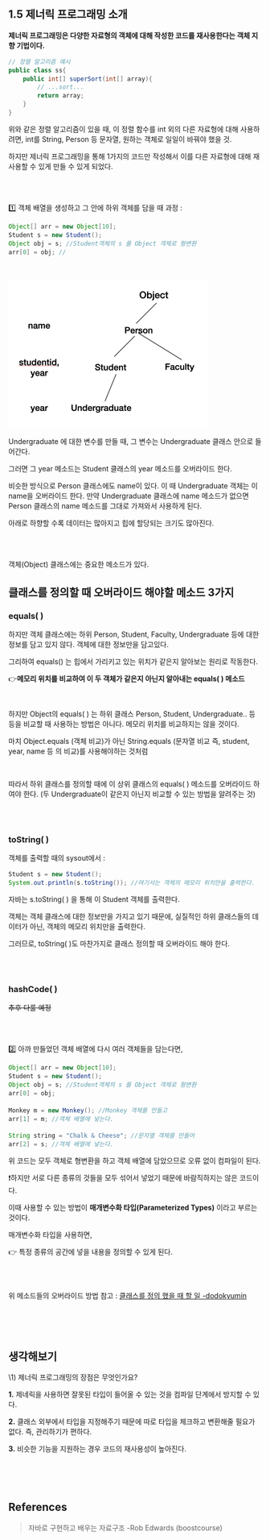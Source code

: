 ## 1.5 제너릭 프로그래밍 소개

**제너릭 프로그래밍은 다양한 자료형의 객체에 대해 작성한 코드를 재사용한다는 객체 지향 기법이다.**

```java
// 정렬 알고리즘 예시
public class ss{
	public int[] superSort(int[] array){
		// ...sort...
		return array;
	}
}
```

위와 같은 정렬 알고리즘이 있을 때, 이 정렬 함수를 int 외의 다른 자료형에 대해 사용하려면,   int를 String, Person 등 문자열, 원하는 객체로 일일이 바꿔야 했을 것.

하지만 제너릭 프로그래밍을 통해  1가지의 코드만 작성해서 이를 다른 자료형에 대해 재사용할 수 있게 만들 수 있게 되었다.

<br>

<br>

1️⃣ 객체 배열을 생성하고 그 안에 하위 객체를 담을 때 과정 :

```java
Object[] arr = new Object[10];
Student s = new Student();
Object obj = s; //Student객체의 s 를 Object 객체로 형변환
arr[0] = obj; //
```

<br>

<br>

<img src="../images/2022-07-10-자료구조(Java) 5강. 제너릭 프로그래밍 소개/스크린샷 2022-07-10 오후 7.00.48.png" alt="스크린샷 2022-07-10 오후 7.00.48" style="zoom:50%;" />

Undergraduate 에 대한 변수를 만들 때, 그 변수는 Undergraduate 클래스 안으로 들어간다.

그러면 그 year 메소드는 Student 클래스의 year 메소드를 오버라이드 한다.

비슷한 방식으로 Person 클래스에도 name이 있다. 이 때 Undergraduate 객체는 이 name을 오버라이드 한다. 만약 Undergraduate 클래스에 name 메소드가 없으면 Person 클래스의 name 메소드를 그대로 가져와서 사용하게 된다.

아래로 하향할 수록 데이터는 많아지고 힙에 할당되는 크기도 많아진다.

<br>

<br>

객체(Object) 클래스에는 중요한 메소드가 있다.

## 클래스를 정의할 때 오버라이드 해야할 메소드 3가지

### **equals( )**

하지만 객체 클래스에는 하위 Person, Student, Faculty, Undergraduate 등에 대한 정보를 담고 있지 않다. 객체에 대한 정보만을 담고있다.

그리하여 equals() 는 힙에서 가리키고 있는 위치가 같은지 알아보는 원리로 작동한다.

👉**메모리 위치를 비교하여 이 두 객체가 같은지 아닌지 알아내는 equals( ) 메소드**

<br>

하지만 Object의 equals( ) 는 하위 클래스 Person, Student, Undergraduate.. 등등을 비교할 때 사용하는 방법은 아니다. 메모리 위치를 비교하지는 않을 것이다. 

마치 Object.equals (객체 비교)가 아닌 String.equals (문자열 비교 즉, student, year, name 등 의 비교)를 사용해야하는 것처럼

<br>

따라서 하위 클래스를 정의할 때에 이 상위 클래스의 equals( ) 메소드를 오버라이드 하여야 한다. (두 Undergraduate이 같은지 아닌지 비교할 수 있는 방법을 알려주는 것)

<br>

<br>

### toString( )

객체를 출력할 때의 sysout에서 : 

```java
Student s = new Student();
System.out.println(s.toString()); //여기서는 객체의 메모리 위치만을 출력한다.
```

자바는 s.toString( ) 을 통해 이 Student 객체를 출력한다.

객체는 객체 클래스에 대한 정보만을 가지고 있기 때문에, 실질적인 하위 클래스들의 데이터가 아닌, 객체의 메모리 위치만을 출력한다.

그러므로, toString( )도 마찬가지로 클래스 정의할 때 오버라이드 해야 한다.

<br>

<br>

### hashCode( )

~~추후 다룰 예정~~

<br>

<br>

2️⃣ 아까 만들었던 객체 배열에 다시 여러 객체들을 담는다면,

```java
Object[] arr = new Object[10];
Student s = new Student();
Object obj = s; //Student객체의 s 를 Object 객체로 형변환
arr[0] = obj;

Monkey m = new Monkey(); //Monkey 객체를 만들고
arr[1] = m; //객체 배열에 넣는다.

String string = "Chalk & Cheese"; //문자열 객체를 만들어
arr[2] = s;	//객체 배열에 넣는다.
```

위 코드는 모두 객체로 형변환을 하고 객체 배열에 담았으므로 오류 없이 컴파일이 된다.

❗️하지만 서로 다른 종류의 것들을 모두 섞어서 넣었기 때문에 바람직하지는 않은 코드이다.



이때 사용할 수 있는 방법이 **매개변수화 타입(Parameterized Types)** 이라고 부르는 것이다.

매개변수화 타입을 사용하면,

👉 특정 종류의 공간에 넣을 내용을 정의할 수 있게 된다.

<br>

<br>

위 메소드들의 오버라이드 방법 참고 : [클래스를 정의 했을 때 할 일 -dodokyumin](https://dodokyumin.github.io/Java-%ED%81%B4%EB%9E%98%EC%8A%A4%EB%A5%BC-%EC%A0%95%EC%9D%98%ED%96%88%EC%9D%84-%EB%95%8C-%ED%95%A0-%EC%9D%BC-(Webmarket-%EA%B5%AC%ED%98%84-1)/)

<br>

<br>

<br>

## 생각해보기

\1) 제너릭 프로그래밍의 장점은 무엇인가요?

**1.** 제네릭을 사용하면 잘못된 타입이 들어올 수 있는 것을 컴파일 단계에서 방지할 수 있다.

**2.** 클래스 외부에서 타입을 지정해주기 때문에 따로 타입을 체크하고 변환해줄 필요가 없다. 즉, 관리하기가 편하다.

**3.** 비슷한 기능을 지원하는 경우 코드의 재사용성이 높아진다.

<br>

<br>

<br>

## References

> 자바로 구현하고 배우는 자료구조 -Rob Edwards (boostcourse) 